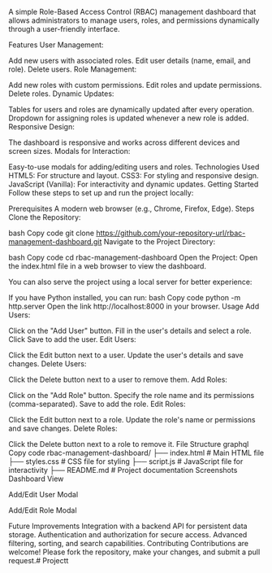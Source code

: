A simple Role-Based Access Control (RBAC) management dashboard that allows administrators to manage users, roles, and permissions dynamically through a user-friendly interface.

Features
User Management:

Add new users with associated roles.
Edit user details (name, email, and role).
Delete users.
Role Management:

Add new roles with custom permissions.
Edit roles and update permissions.
Delete roles.
Dynamic Updates:

Tables for users and roles are dynamically updated after every operation.
Dropdown for assigning roles is updated whenever a new role is added.
Responsive Design:

The dashboard is responsive and works across different devices and screen sizes.
Modals for Interaction:

Easy-to-use modals for adding/editing users and roles.
Technologies Used
HTML5: For structure and layout.
CSS3: For styling and responsive design.
JavaScript (Vanilla): For interactivity and dynamic updates.
Getting Started
Follow these steps to set up and run the project locally:

Prerequisites
A modern web browser (e.g., Chrome, Firefox, Edge).
Steps
Clone the Repository:

bash
Copy code
git clone https://github.com/your-repository-url/rbac-management-dashboard.git
Navigate to the Project Directory:

bash
Copy code
cd rbac-management-dashboard
Open the Project: Open the index.html file in a web browser to view the dashboard.

You can also serve the project using a local server for better experience:

If you have Python installed, you can run:
bash
Copy code
python -m http.server
Open the link http://localhost:8000 in your browser.
Usage
Add Users:

Click on the "Add User" button.
Fill in the user's details and select a role.
Click Save to add the user.
Edit Users:

Click the Edit button next to a user.
Update the user's details and save changes.
Delete Users:

Click the Delete button next to a user to remove them.
Add Roles:

Click on the "Add Role" button.
Specify the role name and its permissions (comma-separated).
Save to add the role.
Edit Roles:

Click the Edit button next to a role.
Update the role's name or permissions and save changes.
Delete Roles:

Click the Delete button next to a role to remove it.
File Structure
graphql
Copy code
rbac-management-dashboard/
├── index.html        # Main HTML file
├── styles.css        # CSS file for styling
├── script.js         # JavaScript file for interactivity
├── README.md         # Project documentation
Screenshots
Dashboard View

Add/Edit User Modal

Add/Edit Role Modal

Future Improvements
Integration with a backend API for persistent data storage.
Authentication and authorization for secure access.
Advanced filtering, sorting, and search capabilities.
Contributing
Contributions are welcome! Please fork the repository, make your changes, and submit a pull request.# Projectt
